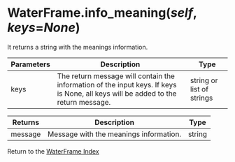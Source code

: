 # WaterFrame.info_meaning(*self*, *keys*=*None*)

It returns a string with the meanings information.

Parameters | Description | Type
--- | --- | ---
keys | The return message will contain the information of the input keys. If keys is None, all keys will be added to the return message. | string or list of strings

Returns | Description | Type
--- | --- | ---
message | Message with the meanings information. | string

Return to the [WaterFrame Index](index_waterframe.md)
